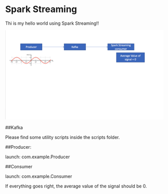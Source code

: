 # Spark Streaming

Thi is my hello world using Spark Streaming!!


![Alt text](imgs/img0.png "Chart")

##Kafka

Please find some utility scripts inside the scripts folder.

##Producer:

launch: com.example.Producer

##Consumer

launch: com.example.Consumer

If everything goes right, the average value of the signal should be 0.

